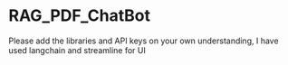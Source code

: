 # RAG_PDF_ChatBot
Please add the libraries and API keys on your own understanding, I have used langchain and streamline for UI
